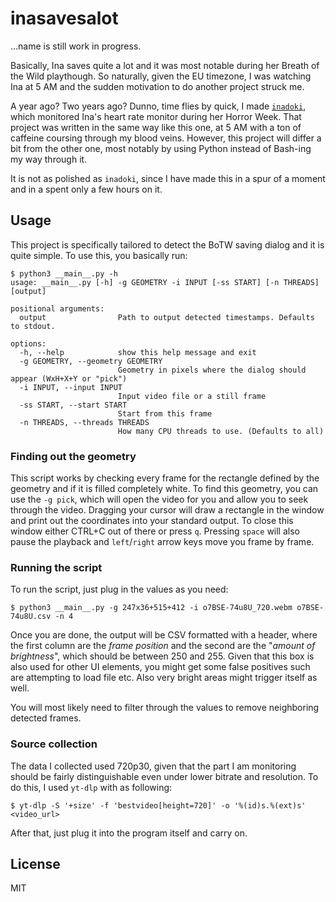 # inasavesalot

...name is still work in progress.

Basically, Ina saves quite a lot and it was most notable during her Breath of the Wild playthough. So naturally, given the EU timezone, I was watching Ina at 5 AM and the sudden motivation to do another project struck me.

A year ago? Two years ago? Dunno, time flies by quick, I made [`inadoki`](https://github.com/vignedev/inadoki), which monitored Ina's heart rate monitor during her Horror Week. That project was written in the same way like this one, at 5 AM with a ton of caffeine coursing through my blood veins. However, this project will differ a bit from the other one, most notably by using Python instead of Bash-ing my way through it.

It is not as polished as `inadoki`, since I have made this in a spur of a moment and in a spent only a few hours on it.

## Usage

This project is specifically tailored to detect the BoTW saving dialog and it is quite simple. To use this, you basically run:

```console
$ python3 __main__.py -h
usage: __main__.py [-h] -g GEOMETRY -i INPUT [-ss START] [-n THREADS] [output]

positional arguments:
  output                Path to output detected timestamps. Defaults to stdout.

options:
  -h, --help            show this help message and exit
  -g GEOMETRY, --geometry GEOMETRY
                        Geometry in pixels where the dialog should appear (WxH+X+Y or "pick")
  -i INPUT, --input INPUT
                        Input video file or a still frame
  -ss START, --start START
                        Start from this frame
  -n THREADS, --threads THREADS
                        How many CPU threads to use. (Defaults to all)
```

### Finding out the geometry

This script works by checking every frame for the rectangle defined by the geometry and if it is filled completely white. To find this geometry, you can use the `-g pick`, which will open the video for you and allow you to seek through the video. Dragging your cursor will draw a rectangle in the window and print out the coordinates into your standard output. To close this window either CTRL+C out of there or press `q`. Pressing `space` will also pause the playback and `left`/`right` arrow keys move you frame by frame.

### Running the script

To run the script, just plug in the values as you need:

```console
$ python3 __main__.py -g 247x36+515+412 -i o7BSE-74u8U_720.webm o7BSE-74u8U.csv -n 4
```

Once you are done, the output will be CSV formatted with a header, where the first column are the *frame position* and the second are the "*amount of brightness*", which should be between 250 and 255. Given that this box is also used for other UI elements, you might get some false positives such are attempting to load file etc. Also very bright areas might trigger itself as well.

You will most likely need to filter through the values to remove neighboring detected frames.

### Source collection

The data I collected used 720p30, given that the part I am monitoring should be fairly distinguishable even under lower bitrate and resolution. To do this, I used `yt-dlp` with as following:

```console
$ yt-dlp -S '+size' -f 'bestvideo[height=720]' -o '%(id)s.%(ext)s' <video_url>
```

After that, just plug it into the program itself and carry on.

## License

MIT